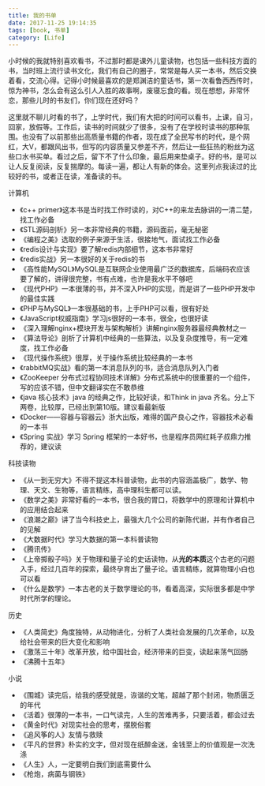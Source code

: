 ```yaml
---
title: 我的书单
date: 2017-11-25 19:14:35
tags: [book, 书单]
category: [Life]
---
```


小时候的我就特别喜欢看书，不过那时都是课外儿童读物，也包括一些科技方面的书，当时班上流行读书文化，我们有自己的圈子，常常是每人买一本书，然后交换着看，交流心得。记得小时候最喜欢的是郑渊洁的童话书，第一次看鲁西西传时，惊为神书，怎么会有这么引人入胜的故事啊，废寝忘食的看。现在想想，非常怀恋，那些儿时的书友们，你们现在还好吗？
<!--more-->

这里就不聊儿时看的书了，上学时代，我们有大把的时间可以看书，上课，自习，回家，放假等。工作后，读书的时间就少了很多，没有了在学校时读书的那种氛围。也没有了以前那些出高质量书籍的作者，现在成了全民写书的时代，是个网红，大V，都跟风出书，但写的内容质量又参差不齐，然后让一些狂热的粉丝为这些口水书买单。看过之后，留下不了什么印象，最后用来垫桌子。好的书，是可以让人反复阅读，反复揣摩的。每读一遍，都让人有新的体会。这里列点我读过的比较好的书，或者正在读，准备读的书。

计算机
* 《c++ primer》这本书是当时找工作时读的，对C++的来龙去脉讲的一清二楚，找工作必备
* 《STL源码剖析》另一本非常经典的书籍，源码面前，毫无秘密
* 《编程之美》选取的例子来源于生活，很接地气，面试找工作必备
* 《redis设计与实现》要了解redis内部细节，这本书非常好
* 《redis实战》另一本很好的关于redis的书
* 《高性能MySQL》MySQL是互联网企业使用最广泛的数据库，后端码农应该要了解的，讲得很完整，书有点难，也许是我水平不够吧
* 《现代PHP》一本很薄的书，并不深入PHP的实现，而是讲了一些PHP开发中的最佳实践
* 《PHP与MySQL》一本很基础的书，上手PHP可以看，很有好处
* 《JavaScript权威指南》学习js很好的一本书，很全，也很好读
* 《深入理解nginx+模块开发与架构解析》讲解nginx服务器最经典教材之一
* 《算法导论》剖析了计算机中经典的一些算法，以及复杂度推导，有一定难度，找工作必备
* 《现代操作系统》很厚，关于操作系统比较经典的一本书
* 《rabbitMQ实战》看的第一本消息队列的书，适合消息队列入门者
* 《ZooKeeper 分布式过程协同技术详解》分布式系统中的很重要的一个组件，写的应该不错，但中文翻译实在不敢恭维
* 《java 核心技术》java 的经典之作，比较好读，和Think in java 齐名。分上下两卷，比较厚，已经出到第10版。建议看最新版
* 《Docker——容器与容器云》浙大出版，难得的国产良心之作，容器技术必看的一本书
* 《Spring 实战》学习 Spring 框架的一本好书，也是程序员网红耗子叔鼎力推荐的，建议读


科技读物
* 《从一到无穷大》不得不提这本科普读物，此书的内容涵盖极广，数学、物理、天文、生物等，语言精练，高中理科生都可以读。
* 《数学之美》非常好看的一本书，很合我的胃口，将数学中的原理和计算机中的应用结合起来
* 《浪潮之巅》讲了当今科技史上，最强大几个公司的新陈代谢，并有作者自己的见解
* 《大数据时代》学习大数据的第一本科普读物
* 《腾讯传》
* 《上帝掷骰子吗》关于物理和量子论的史话读物，从**光的本质**这个古老的问题入手，经过几百年的探索，最终孕育出了量子论。语言精练，就算物理小白也可以看
* 《什么是数学》一本古老的关于数学理论的书，看着高深，实际很多都是中学时代所学的理论。

历史
* 《人类简史》角度独特，从动物进化，分析了人类社会发展的几次革命，以及给社会带来的巨大变化和影响
* 《激荡三十年》改革开放，给中国社会，经济带来的巨变，读起来荡气回肠
* 《沸腾十五年》

小说
* 《围城》读完后，给我的感受就是，诙谐的文笔，超越了那个封闭，物质匮乏的年代
* 《活着》很薄的一本书，一口气读完，人生的苦难再多，只要活着，都会过去
* 《黄金时代》对现实社会的思考，摆脱俗套
* 《追风筝的人》友情与救赎
* 《平凡的世界》朴实的文字，但对现在纸醉金迷，金钱至上的价值观是一次洗涤
* 《人生》人，一定要明白我们到底需要什么
* 《枪炮，病菌与钢铁》
